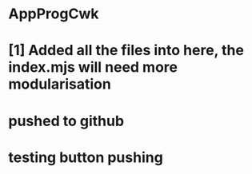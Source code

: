 # AppProgCwk

# [1] Added all the files into here, the index.mjs will need more modularisation

# pushed to github

# testing button pushing